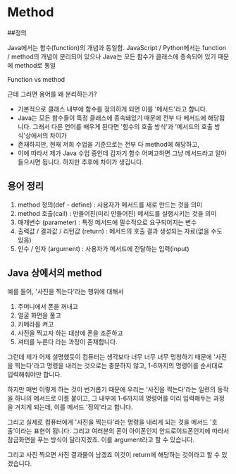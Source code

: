 # Method
##정의

Java에서는 함수(function)의 개념과 동일함.
JavaScript / Python에서는 function / method의 개념이 분리되어
있으나 Java는 모든 함수가 클래스에 종속되어 있기 때문에 method로 통일

Function vs method

근데 그러면 용어를 왜 분리하는가?

- 기본적으로 클래스 내부에 함수를 정의하게 되면 이를 '메서드'라고 합니다.
- Java는 모든 함수들이 특정 클래스에 종속돼있기 때문에 전부 다 메서드에 해당됩니다.
그래서 다른 언어를 배우게 된다면 '함수의 호출 방식'과 '메서드의 호출 방식'상에서의 차이가
- 존재하지만, 현재 저희 수업을 기준으로는 전부 다 method에 해당하고,
- 이에 따라서 제가 Java 수업 중인데 갑자기 함수 어쩌고하면 그냥 메서드라고 알아들으시면 됩니다.
하지만 추후에 차이가 생깁니다.

## 용어 정리
1. method 정의(def - define) : 사용자가 메서드를 새로 만드는 것을 의미
2. method 호출(call) : 만들어진(미리 만들어진) 메서드를 실행시키는 것을 의미 
3. 매개변수 (parameter) : 특정 메서드에 필수적으로 요구되어지는 변수
4. 출력값 / 결과값 / 리턴값 (return) : 메서드의 호출 결과 생성되는 자료(없을 수도 있음)
5. 인수 / 인자 (argument) : 사용자가 메서드에 전달하는 입력(input)

## Java 상에서의 method
예를 들어, '사진을 찍는다'라는 행위에 대해서
1. 주머니에서 폰을 꺼내고
2. 얼굴 화면을 풀고
3. 카메라를 켜고
4. 사진을 찍고자 하는 대상에 폰을 조준하고
5. 셔터를 누른다
라는 과정이 존재합니다.

그런데 제가 어제 설명했듯이 컴퓨터는 생각보다 너무 너무 너무 멍청하기 때문에 '사진을 찍는다'라고 명령을 내리는 것으로는
충분하지 않고, 1-6까지의 명령어를 순서대로 입력해줘야만 합니다.

하지만 매번 이렇게 하는 것이 번거롭기 때문에 우리는 '사진을 찍는다'라는 일련의 동작을 하나의 메서드로
이름 붙이고, 그 내부에 1-6까지의 명령어를 미리 입력해두는 과정을 거치게 되는데, 이를
메서드 '정의'라고 합니다.

그리고 실제로 컴퓨터에게 '사진을 찍는다'라는 명령을 내리게 되는 것을 메서드 '호출'이라는 표현이 됩니다.
그리고 여러분의 폰이 아이폰인지 안드로이드폰인지에 따라서 잠금화면을 푸는 방식이 달라지겠죠.
이를 argument라고 할 수 있습니다.

그리고 사진 찍으면 사진 결과물이 남겠죠
이것이 return에 해당하는 것이라고 할 수 있겠습니다.

